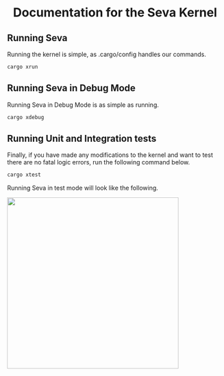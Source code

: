 # <p align="center">Documentation for the Seva Kernel</p>

## Running Seva

Running the kernel is simple, as .cargo/config handles our commands.

```rust
cargo xrun
```

## Running Seva in Debug Mode

Running Seva in Debug Mode is as simple as running.

```rust
cargo xdebug
```

## Running Unit and Integration tests

Finally, if you have made any modifications to the kernel and want to test there are no fatal logic errors, run the following command below.

```rust
cargo xtest
```

Running Seva in test mode will look like the following.

<img align="center" width="400" height="400" src="https://github.com/JackGannonUK/seva/blob/main/imgs/test.png">
